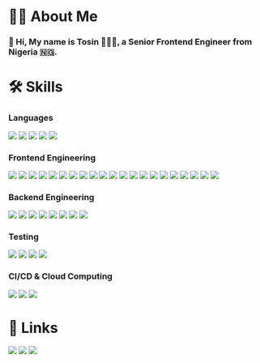 # 👨🏾 About Me

### 👋 Hi, My name is **Tosin** 👨🏿‍💻, a Senior Frontend Engineer from Nigeria 🇳🇬.

# 🛠 Skills

### Languages

[<img src="https://img.shields.io/badge/javascript-%23323330.svg?style=for-the-badge&logo=javascript&logoColor=%23F7DF1E" >](https://developer.mozilla.org/en-US/docs/Web/JavaScript) [<img src="https://img.shields.io/badge/typescript-%23007ACC.svg?style=for-the-badge&logo=typescript&logoColor=white" >](https://www.typescriptlang.org/) [<img src="https://img.shields.io/badge/python-3670A0?style=for-the-badge&logo=python&logoColor=ffdd54" >](https://www.python.org/) [<img src="https://img.shields.io/badge/-GraphQL-E10098?style=for-the-badge&logo=graphql&logoColor=white" >](https://graphql.org/) [<img src="https://img.shields.io/badge/yaml-%23ffffff.svg?style=for-the-badge&logo=yaml&logoColor=151515" >](https://yaml.org/)

### Frontend Engineering

[<img src="https://img.shields.io/badge/react-%2320232a.svg?style=for-the-badge&logo=react&logoColor=%2361DAFB" >](https://react.dev/) [<img src="https://img.shields.io/badge/Next-black?style=for-the-badge&logo=next.js&logoColor=white" >](https://nextjs.org/) [<img src="https://img.shields.io/badge/Gatsby-%23663399.svg?style=for-the-badge&logo=gatsby&logoColor=white" >](https://www.gatsbyjs.com/) [<img src="https://img.shields.io/badge/-Storybook-FF4785?style=for-the-badge&logo=storybook&logoColor=white" >](https://storybook.js.org/) [<img src="https://img.shields.io/badge/-ApolloGraphQL-311C87?style=for-the-badge&logo=apollo-graphql" >](https://www.apollographql.com/) [<img src="https://img.shields.io/badge/React_Router-CA4245?style=for-the-badge&logo=react-router&logoColor=white" >](https://reactrouter.com/) [<img src="https://img.shields.io/badge/redux-%23593d88.svg?style=for-the-badge&logo=redux&logoColor=white" >](https://redux.js.org/) [<img src="https://img.shields.io/badge/rxjs-%23B7178C.svg?style=for-the-badge&logo=reactivex&logoColor=white" >](https://rxjs.dev/) [<img src="https://img.shields.io/badge/-React%20Query-FF4154?style=for-the-badge&logo=react%20query&logoColor=white" >](https://redux-toolkit.js.org/rtk-query/overview) [<img src="https://img.shields.io/badge/html5-%23E34F26.svg?style=for-the-badge&logo=html5&logoColor=white" >](https://html.com/) [<img src="https://img.shields.io/badge/webpack-%238DD6F9.svg?style=for-the-badge&logo=webpack&logoColor=black" >](https://webpack.js.org/) [<img src="https://img.shields.io/badge/vite-%23646CFF.svg?style=for-the-badge&logo=vite&logoColor=white" >](https://vitejs.dev/) [<img src="https://img.shields.io/badge/GULP-%23CF4647.svg?style=for-the-badge&logo=gulp&logoColor=white" >](https://gulpjs.com/) [<img src="https://img.shields.io/badge/css3-%231572B6.svg?style=for-the-badge&logo=css3&logoColor=white" >](https://developer.mozilla.org/en-US/docs/Web/CSS) [<img src="https://img.shields.io/badge/MUI-%230081CB.svg?style=for-the-badge&logo=mui&logoColor=white" >](https://mui.com/) [<img src="https://img.shields.io/badge/tailwindcss-%2338B2AC.svg?style=for-the-badge&logo=tailwind-css&logoColor=white" >](https://tailwindcss.com/) [<img src="https://img.shields.io/badge/SASS-hotpink.svg?style=for-the-badge&logo=SASS&logoColor=white" >](https://sass-lang.com/) [<img src="https://img.shields.io/badge/styled--components-DB7093?style=for-the-badge&logo=styled-components&logoColor=white" >](https://styled-components.com/) [<img src="https://img.shields.io/badge/chart.js-F5788D.svg?style=for-the-badge&logo=chart.js&logoColor=white" >](https://www.chartjs.org/) [<img src="https://img.shields.io/badge/NPM-%23CB3837.svg?style=for-the-badge&logo=npm&logoColor=white" >](https://www.npmjs.com/) [<img src="https://img.shields.io/badge/yarn-%232C8EBB.svg?style=for-the-badge&logo=yarn&logoColor=white" >](https://yarnpkg.com/) 

### Backend Engineering
[<img src="https://img.shields.io/badge/node.js-6DA55F?style=for-the-badge&logo=node.js&logoColor=white" >](https://nodejs.org/en) [<img src="https://img.shields.io/badge/express.js-%23404d59.svg?style=for-the-badge&logo=express&logoColor=%2361DAFB" >](https://expressjs.com/) [<img src="https://img.shields.io/badge/Socket.io-black?style=for-the-badge&logo=socket.io&badgeColor=010101" >](https://socket.io/) [<img src="https://img.shields.io/badge/MongoDB-%234ea94b.svg?style=for-the-badge&logo=mongodb&logoColor=white" >](https://www.mongodb.com/) [<img src="https://img.shields.io/badge/redis-%23DD0031.svg?style=for-the-badge&logo=redis&logoColor=white" >](https://redis.io/) [<img src="https://img.shields.io/badge/firebase-a08021?style=for-the-badge&logo=firebase&logoColor=ffcd34" >](https://firebase.google.com/) [<img src="https://img.shields.io/badge/-Swagger-%23Clojure?style=for-the-badge&logo=swagger&logoColor=white" >](https://swagger.io/) [<img src="https://img.shields.io/badge/Postman-FF6C37?style=for-the-badge&logo=postman&logoColor=white" >](https://www.postman.com/)

### Testing

[<img src="https://img.shields.io/badge/-jest-%23C21325?style=for-the-badge&logo=jest&logoColor=white" >](https://jestjs.io/) [<img src="https://img.shields.io/badge/-TestingLibrary-%23E33332?style=for-the-badge&logo=testing-library&logoColor=white" >](https://testing-library.com/) [<img src="https://img.shields.io/badge/-cypress-%23E5E5E5?style=for-the-badge&logo=cypress&logoColor=058a5e" >](https://www.cypress.io/) [<img src="https://img.shields.io/badge/-selenium-%43B02A?style=for-the-badge&logo=selenium&logoColor=white" >](https://www.selenium.dev/)

### CI/CD & Cloud Computing

[<img src="https://img.shields.io/badge/github%20actions-%232671E5.svg?style=for-the-badge&logo=githubactions&logoColor=white" >](https://docs.github.com/actions) [<img src="https://img.shields.io/badge/AWS-%23FF9900.svg?style=for-the-badge&logo=amazon-aws&logoColor=white" >](https://aws.amazon.com/) [<img src="https://img.shields.io/badge/vercel-%23000000.svg?style=for-the-badge&logo=vercel&logoColor=white" >](https://vercel.com/)

# 🔗 Links

[<img src="https://img.shields.io/badge/github-%23121011.svg?style=for-the-badge&logo=github&logoColor=white">](https://github.com/tosin-ojo) [<img src="https://img.shields.io/badge/linkedin-%230077B5.svg?style=for-the-badge&logo=linkedin&logoColor=white">](https://www.linkedin.com/in/t0sin0j0/) [<img src="https://img.shields.io/badge/Gmail-D14836?style=for-the-badge&logo=gmail&logoColor=white">](mailto:ojo.oluwatosin.adebayo@gmail.com)

<!---
Tosin-Ojo/Tosin-Ojo is a ✨ special ✨ repository because its `README.md` (this file) appears on your GitHub profile.
You can click the Preview link to take a look at your changes.
--->
